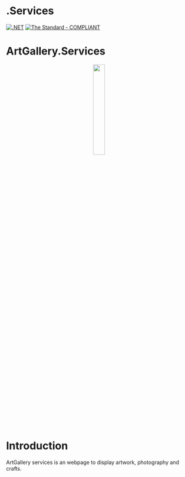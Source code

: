 # .Services
[![.NET](https://github.com/Mums-Who-Code/ArtGallery.Services/actions/workflows/dotnet.yml/badge.svg)](https://github.com/Mums-Who-Code/ArtGallery.Services/actions/workflows/dotnet.yml)
[![The Standard - COMPLIANT](https://img.shields.io/badge/The_Standard-COMPLIANT-2ea44f)](https://github.com/hassanhabib/The-Standard)

# ArtGallery.Services

<p align="center">
  <img width="25%" height="25%" src="https://github.com/Mums-Who-Code/Random.Services/blob/main/artgallery.jpg">
</p>

# Introduction
ArtGallery services is an webpage to display artwork, photography and crafts.